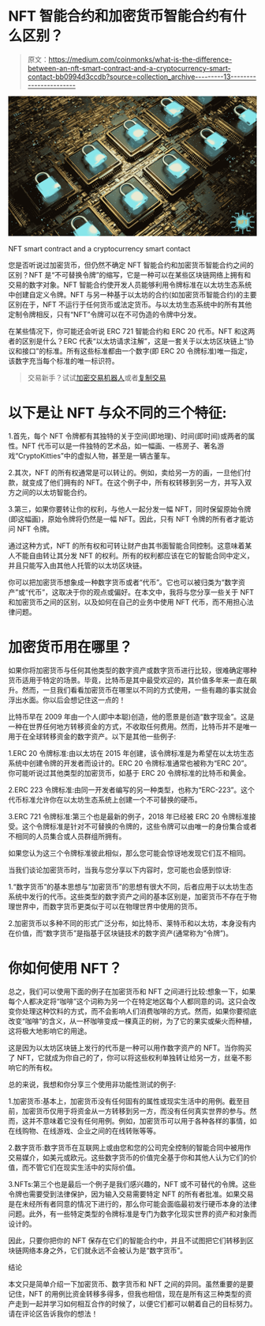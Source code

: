 # NFT 智能合约和加密货币智能合约有什么区别？

> 原文：<https://medium.com/coinmonks/what-is-the-difference-between-an-nft-smart-contract-and-a-cryptocurrency-smart-contact-bb0994d3ccdb?source=collection_archive---------13----------------------->

![](img/8f97af79c6edefda8eee6c21356238b1.png)

NFT smart contract and a cryptocurrency smart contact

您是否听说过加密货币，但仍然不确定 NFT 智能合约和加密货币智能合约之间的区别？NFT 是“不可替换令牌”的缩写，它是一种可以在某些区块链网络上拥有和交易的数字对象。NFT 智能合约使开发人员能够利用令牌标准在以太坊生态系统中创建自定义令牌。NFT 与另一种基于以太坊的合约(如加密货币智能合约)的主要区别在于，NFT 不运行于任何货币或法定货币。与以太坊生态系统中的所有其他定制令牌相反，只有“NFT”令牌可以在不可伪造的令牌中分发。

在某些情况下，你可能还会听说 ERC 721 智能合约和 ERC 20 代币。NFT 和这两者的区别是什么？ERC 代表“以太坊请求注解”，这是一套关于以太坊区块链上“协议和接口”的标准。所有这些标准都由一个数字(即 ERC 20 令牌标准)唯一指定，该数字充当每个标准的唯一标识符。

> 交易新手？试试[加密交易机器人](/coinmonks/crypto-trading-bot-c2ffce8acb2a)或者[复制交易](/coinmonks/top-10-crypto-copy-trading-platforms-for-beginners-d0c37c7d698c)

# 以下是让 NFT 与众不同的三个特征:

1.首先，每个 NFT 令牌都有其独特的关于空间(即地理)、时间(即时间)或两者的属性。NFT 代币可以是一件独特的艺术品，如一幅画、一栋房子、著名游戏“CryptoKitties”中的虚拟人物，甚至是一辆古董车。

2.其次，NFT 的所有权通常是可以转让的。例如，卖给另一方的画，一旦他们付款，就变成了他们拥有的 NFT。在这个例子中，所有权转移到另一方，并写入双方之间的以太坊智能合约。

3.第三，如果你要转让你的权利，与他人一起分发一幅 NFT，同时保留原始令牌(即这幅画)，原始令牌将仍然是一幅 NFT。因此，只有 NFT 令牌的所有者才能访问 NFT 令牌。

通过这种方式，NFT 的所有权和可转让财产由其书面智能合同控制。这意味着某人不能自由转让其分发 NFT 的权利。所有的权利都应该在它的智能合同中定义，并且只能写入由其他人托管的以太坊区块链。

你可以把加密货币想象成一种数字货币或者“代币”。它也可以被归类为“数字资产”或“代币”，这取决于你的观点或偏好。在本文中，我将与您分享一些关于 NFT 和加密货币之间的区别，以及如何在自己的业务中使用 NFT 代币，而不用担心法律问题。

# 加密货币用在哪里？

如果你将加密货币与任何其他类型的数字资产或数字货币进行比较，很难确定哪种货币适用于特定的场景。毕竟，比特币是其中最受欢迎的，其价值多年来一直在飙升。然而，一旦我们看看加密货币在哪里以不同的方式使用，一些有趣的事实就会浮出水面。你以后会想记住这一点的！

比特币早在 2009 年由一个人(即中本聪)创造，他的愿景是创造“数字现金”。这是一种在世界任何地方转移资金的方式，不收取任何费用。然而，比特币并不是唯一用于在全球转移资金的数字资产。以下是其他一些例子:

1.ERC 20 令牌标准:由以太坊在 2015 年创建，该令牌标准是为希望在以太坊生态系统中创建令牌的开发者而设计的。ERC 20 令牌标准通常也被称为“ERC 20”。你可能听说过其他类型的加密货币，如基于 ERC 20 令牌标准的比特币和黄金。

2.ERC 223 令牌标准:由同一开发者编写的另一种类型，也称为“ERC-223”。这个代币标准允许你在以太坊生态系统上创建一个不可替换的硬币。

3.ERC 721 令牌标准:第三个也是最新的例子，2018 年已经被 ERC 20 令牌标准接受。这个令牌标准是针对不可替换的令牌的，这些令牌可以由唯一的身份集合或者不相同的人员集合或人员群组所拥有。

如果您认为这三个令牌标准彼此相似，那么您可能会惊讶地发现它们互不相同。

当我们谈论加密货币时，当我与您分享以下内容时，您可能也会感到惊讶:

1.“数字货币”的基本思想与“加密货币”的思想有很大不同，后者应用于以太坊生态系统中发行的代币。这些类型的数字资产之间的基本区别是，加密货币不存在于物理世界中，而数字货币更类似于可以在物理世界中使用的货币。

2.加密货币以多种不同的形式广泛分布，如比特币、莱特币和以太坊，本身没有内在价值，而“数字货币”是指基于区块链技术的数字资产(通常称为“令牌”)。

# 你如何使用 NFT？

总之，我们可以使用下面的例子在加密货币和 NFT 之间进行比较:想象一下，如果每个人都决定将“咖啡”这个词称为另一个在特定地区每个人都同意的词。这只会改变你处理这种饮料的方式，而不会影响人们消费咖啡的方式。然而，如果你要彻底改变“咖啡”的含义，从一杯咖啡变成一棵真正的树，为了它的果实或柴火而种植，这将极大地影响它的用途。

这是因为以太坊区块链上发行的代币是一种可以用作数字资产的 NFT。当你购买了 NFT，它就成为你自己的了，你可以将这些权利单独转让给另一方，丝毫不影响它的所有权。

总的来说，我想和你分享三个使用非功能性测试的例子:

1.加密货币:基本上，加密货币没有任何固有的属性或现实生活中的用例。截至目前，加密货币仅用于将资金从一方转移到另一方，而没有任何真实世界的参与。然而，这并不意味着它没有任何用例。例如，加密货币可以用于各种各样的事情，如在线购物、在线游戏、企业之间的在线转账等等。

2.数字货币:数字货币在互联网上或由您和您的公司完全控制的智能合同中被用作交易媒介，如美元或欧元。这些数字货币的价值完全基于你和其他人认为它们的价值，而不管它们在现实生活中的实际价值。

3.NFTs:第三个也是最后一个例子是我们感兴趣的，NFT 或不可替代的令牌。这些令牌也需要受到法律保护，因为输入交易需要特定 NFT 的所有者批准。如果交易是在未经所有者同意的情况下进行的，那么你可能会面临最初发行硬币本身的法律问题。此外，有一些特定类型的令牌标准是专门为数字化现实世界的资产和对象而设计的。

因此，只要你把你的 NFT 保存在它们的智能合约中，并且不试图把它们转移到区块链网络本身之外，它们就永远不会被认为是“数字货币”。

结论

本文只是简单介绍一下加密货币、数字货币和 NFT 之间的异同。虽然重要的是要记住，NFT 的用例比资金转移多得多，但我也相信，现在是所有这三种类型的资产走到一起并学习如何相互合作的时候了，以便它们都可以朝着自己的目标努力。请在评论区告诉我你的想法！